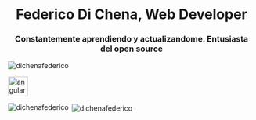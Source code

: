 <h1 align="center">Federico Di Chena, Web Developer</h1>
<h3 align="center">Constantemente aprendiendo y actualizandome. Entusiasta del open source</h3>

<p align="left"> <img src="https://komarev.com/ghpvc/?username=dichenafederico" alt="dichenafederico" /> </p>

<p align="left"><img src="https://devicons.github.io/devicon/devicon.git/icons/angularjs/angularjs-original.svg" alt="angularjs" width="40" height="40"/> 

<p><img align="left" src="https://github-readme-stats.vercel.app/api/top-langs/?username=dichenafederico&layout=compact" alt="dichenafederico" /></p>

<p>&nbsp;<img align="center" src="https://github-readme-stats.vercel.app/api?username=dichenafederico&show_icons=true" alt="dichenafederico" /></p>
